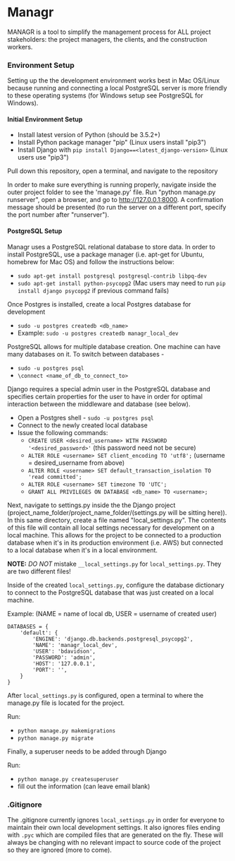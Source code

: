 # Managr
MANAGR is a tool to simplify the management process for ALL project stakeholders: the project managers, the clients, and the construction workers.

### Environment Setup
Setting up the the development environment works best in Mac OS/Linux because running and connecting a local PostgreSQL server is more friendly to these operating systems (for Windows setup see PostgreSQL for Windows).

#### Initial Environment Setup
* Install latest version of Python (should be 3.5.2+)
* Install Python package manager "pip" (Linux users install "pip3")
* Install Django with `pip install Django==<latest_django-version>` (Linux users use "pip3")

Pull down this repository, open a terminal, and navigate to the repository

In order to make sure everything is running properly, navigate inside the outer project folder to see the 'manage.py' file. Run "python manage.py runserver", open a browser, and go to http://127.0.0.1:8000. A confirmation message should be presented (to run the server on a different port, specify the port number after "runserver").

#### PostgreSQL Setup
Managr uses a PostgreSQL relational database to store data. In order to install PostgreSQL, use a package manager (i.e. apt-get for Ubuntu, homebrew for Mac OS) and follow the instructions below:

* `sudo apt-get install postgresql postgresql-contrib libpq-dev`
* `sudo apt-get install python-psycopg2` (Mac users may need to run `pip install django psycopg2` if previous command fails)

Once Postgres is installed, create a local Postgres database for development
* `sudo -u postgres createdb <db_name>`
* Example: `sudo -u postgres createdb managr_local_dev`

PostgreSQL allows for multiple database creation. One machine can have many databases on it. To switch between databases -
* `sudo -u postgres psql` 
* `\connect <name_of_db_to_connect_to>`

Django requires a special admin user in the PostgreSQL database and specifies certain properties for the user to have in order for optimal interaction between the middleware and database (see below).
* Open a Postgres shell - `sudo -u postgres psql`
* Connect to the newly created local database
* Issue the following commands:
    * `CREATE USER <desired_username> WITH PASSWORD '<desired_password>'` (this password need not be secure)
    * `ALTER ROLE <username> SET client_encoding TO 'utf8';` (username = desired_username from above)
    * `ALTER ROLE <username> SET default_transaction_isolation TO 'read committed';`
    * `ALTER ROLE <username> SET timezone TO 'UTC';`
    * `GRANT ALL PRIVILEGES ON DATABASE <db_name> TO <username>;`

Next, navigate to settings.py inside the the Django project (project_name_folder/project_name_folder/(settings.py will be sitting here)). In this same directory, create a file named "local_settings.py". The contents of this file will contain all local settings necessary for development on a local machine. This allows for the project to be connected to a production database when it's in its production environment (i.e. AWS) but connected to a local database when it's in a local environment.

**NOTE:** _DO NOT_ mistake `__local_settings.py` for `local_settings.py`. They are two different files!

Inside of the created `local_settings.py`, configure the database dictionary to connect to the PostgreSQL database that was just created on a local machine.

Example: (NAME = name of local db, USER = username of created user)
~~~~
DATABASES = {
    'default': {
        'ENGINE': 'django.db.backends.postgresql_psycopg2',
        'NAME': 'managr_local_dev',
        'USER': 'bdavidson',
        'PASSWORD': 'admin',
        'HOST': '127.0.0.1',
        'PORT': '',
    }
}
~~~~
After `local_settings.py` is configured, open a terminal to where the manage.py file is located for the project.

Run:
* `python manage.py makemigrations`
* `python manage.py migrate`

Finally, a superuser needs to be added through Django

Run:
* `python manage.py createsuperuser`
* fill out the information (can leave email blank)

### .Gitignore
The .gitignore currently ignores `local_settings.py` in order for everyone to maintain their own local development settings. It also ignores files ending with `.pyc` which are compiled files that are generated on the fly. These will always be changing with no relevant impact to source code of the project so they are ignored (more to come).
